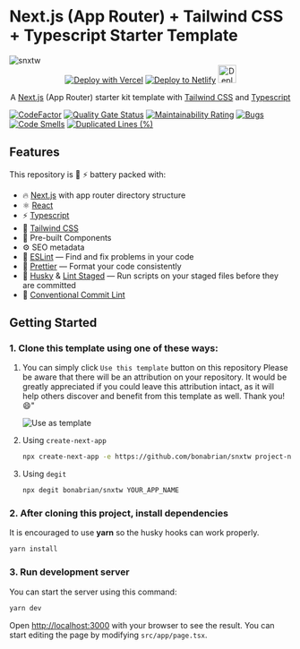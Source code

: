 # Next.js (App Router) + Tailwind CSS + Typescript Starter Template

<img alt="snxtw" src="https://github.com/bonabrian/snxtw/assets/14372275/137dc56d-b0a4-4e49-b91d-a30137ed5166">

<div align="center">
  <a href="https://vercel.com/new/clone?repository-url=https://github.com/bonabrian/snxtw" target="_blank"><img src="https://vercel.com/button" alt="Deploy with Vercel" /></a> <a href="https://app.netlify.com/start/deploy?repository=https://github.com/bonabrian/snxtw" target="_blank"><img src="https://www.netlify.com/img/deploy/button.svg" alt="Deploy to Netlify" /></a> <a href="https://railway.app?referralCode=vMv3VV" target="_blank"><img src="https://railway.app/button.svg" alt="Deploy on Railway" height="32px" /></a>

  <p>A <a href="https://nextjs.org/docs/app" target="_blank">Next.js</a> (App Router) starter kit template with <a href="https://tailwindcss.com/" target="_blank">Tailwind CSS</a> and <a href="https://www.typescriptlang.org/" target="_blank">Typescript</a></p>
</div>

[![CodeFactor](https://www.codefactor.io/repository/github/bonabrian/nextjs-starter-tailwind/badge)](https://www.codefactor.io/repository/github/bonabrian/nextjs-starter-tailwind)
[![Quality Gate Status](https://sonarcloud.io/api/project_badges/measure?project=bonabrian_nextjs-starter-tailwind&metric=alert_status)](https://sonarcloud.io/summary/new_code?id=bonabrian_nextjs-starter-tailwind) [![Maintainability Rating](https://sonarcloud.io/api/project_badges/measure?project=bonabrian_nextjs-starter-tailwind&metric=sqale_rating)](https://sonarcloud.io/summary/new_code?id=bonabrian_nextjs-starter-tailwind) [![Bugs](https://sonarcloud.io/api/project_badges/measure?project=bonabrian_nextjs-starter-tailwind&metric=bugs)](https://sonarcloud.io/summary/new_code?id=bonabrian_nextjs-starter-tailwind) [![Code Smells](https://sonarcloud.io/api/project_badges/measure?project=bonabrian_nextjs-starter-tailwind&metric=code_smells)](https://sonarcloud.io/summary/new_code?id=bonabrian_nextjs-starter-tailwind) [![Duplicated Lines (%)](https://sonarcloud.io/api/project_badges/measure?project=bonabrian_nextjs-starter-tailwind&metric=duplicated_lines_density)](https://sonarcloud.io/summary/new_code?id=bonabrian_nextjs-starter-tailwind)

## Features

This repository is 🔋 ⚡ battery packed with:

- 🔥 [Next.js](https://nextjs.org/docs/app) with app router directory structure
- ⚛️ [React](https://react.dev/)
- ⚡️ [Typescript](https://www.typescriptlang.org/)
- 💅 [Tailwind CSS](https://tailwindcss.com/)
- 💎 Pre-built Components
- ⚙️ SEO metadata
- 📏 [ESLint](https://eslint.org/) — Find and fix problems in your code
- 💖 [Prettier](https://prettier.io/) — Format your code consistently
- 🐶 [Husky](https://typicode.github.io/husky/#/) & [Lint Staged](https://github.com/okonet/lint-staged) — Run scripts on your staged files before they are committed
- 🤖 [Conventional Commit Lint](https://github.com/conventional-changelog/conventional-changelog)

## Getting Started

### 1. Clone this template using one of these ways:
1. You can simply click `Use this template` button on this repository 
   Please be aware that there will be an attribution on your repository. It would be greatly appreciated if you could leave this attribution intact, as it will help others discover and benefit from this template as well. Thank you! 😄"
   
   ![Use as template](https://github.com/bonabrian/nextjs-starter-tailwind/assets/14372275/a7ab09e3-8826-4d48-897e-ccad1b3e6e1d)

2. Using `create-next-app`
   ```bash
   npx create-next-app -e https://github.com/bonabrian/snxtw project-name
   ```

3. Using `degit`
   ```bash
   npx degit bonabrian/snxtw YOUR_APP_NAME
   ```

### 2. After cloning this project, install dependencies
It is encouraged to use **yarn** so the husky hooks can work properly.

```bash
yarn install
```

### 3. Run development server
You can start the server using this command:
```bash
yarn dev
```

Open [http://localhost:3000](http://localhost:3000) with your browser to see the result. You can start editing the page by modifying `src/app/page.tsx`.
